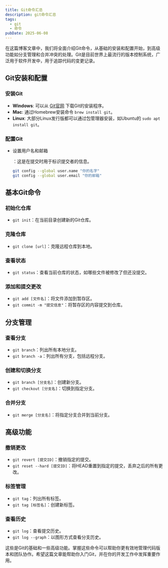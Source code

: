 ```yaml
---
title: Git命令汇总
description: git命令汇总
tags:
  - git
  - 命令
pubDate: 2025-06-08
---
```


在这篇博客文章中，我们将全面介绍Git命令，从基础的安装和配置开始，到高级功能如分支管理和合并冲突的处理。Git是目前世界上最流行的版本控制系统，广泛用于软件开发中，用于追踪代码的变更记录。

## Git安装和配置

### 安装Git

- **Windows**: 可以从 [Git官网](https://git-scm.com/) 下载Git的安装程序。
- **Mac**: 通过Homebrew安装命令 `brew install git`。
- **Linux**: 大部分Linux发行版都可以通过包管理器安装，如Ubuntu的 `sudo apt install git`。

### 配置Git

- 设置用户名和邮箱

  ：这是在提交时用于标识提交者的信息。

  ```bash
  git config --global user.name "你的名字"
  git config --global user.email "你的邮箱"
  ```

## 基本Git命令

### 初始化仓库

- `git init`：在当前目录创建新的Git仓库。

### 克隆仓库

- `git clone [url]`：克隆远程仓库到本地。

### 查看状态

- `git status`：查看当前仓库的状态，如哪些文件被修改了但还没提交。

### 添加和提交更改

- `git add [文件名]`：将文件添加到暂存区。
- `git commit -m "提交信息"`：将暂存区的内容提交到仓库。

## 分支管理

### 查看分支

- `git branch`：列出所有本地分支。
- `git branch -a`：列出所有分支，包括远程分支。

### 创建和切换分支

- `git branch [分支名]`：创建新分支。
- `git checkout [分支名]`：切换到指定分支。

### 合并分支

- `git merge [分支名]`：将指定分支合并到当前分支。

## 高级功能

### 撤销更改

- `git revert [提交ID]`：撤销指定的提交。
- `git reset --hard [提交ID]`：将HEAD重置到指定的提交，丢弃之后的所有更改。

### 标签管理

- `git tag`：列出所有标签。
- `git tag [标签名]`：创建新标签。

### 查看历史

- `git log`：查看提交历史。
- `git log --graph`：以图形方式查看分支历史。

这些是Git的基础和一些高级功能。掌握这些命令可以帮助你更有效地管理代码版本和团队协作。希望这篇文章能帮助你入门Git，并在你的开发工作中发挥重要作用。